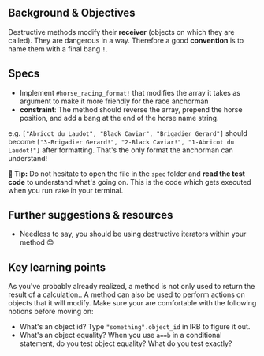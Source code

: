 ## Background & Objectives

Destructive methods modify their **receiver** (objects on which they are called).
They are dangerous in a way. Therefore a good **convention** is to name them with a final bang `!`.

## Specs

- Implement `#horse_racing_format!` that modifies the array it takes as argument to make it more friendly for the race anchorman
- **constraint**: The method should reverse the array, prepend the horse position, and add a bang at the end of the horse name string.

e.g. `["Abricot du Laudot", "Black Caviar", "Brigadier Gerard"]` should become `["3-Brigadier Gerard!", "2-Black Caviar!", "1-Abricot du Laudot!"]` after formatting.
That's the only format the anchorman can understand!

**🤔 Tip:** Do not hesitate to open the file in the `spec` folder and **read the test code** to understand what's going on. This is the code which gets executed when you run `rake` in your terminal.

## Further suggestions & resources

- Needless to say, you should be using destructive iterators within your method 😊

## Key learning points

As you've probably already realized, a method is not only used to return the result of a calculation.. A method can also be used to perform actions on objects that it will modify. Make sure your are comfortable with the following notions before moving on:

- What's an object id? Type `"something".object_id` in IRB to figure it out.
- What's an object equality? When you use `a==b` in a conditional statement, do you test object equality? What do you test exactly?
